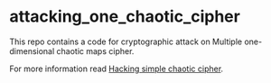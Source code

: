 # attacking_one_chaotic_cipher
This repo contains a code for cryptographic attack on Multiple one-dimensional chaotic maps cipher.

For more information read [Hacking simple chaotic cipher](https://v-hramchenko.medium.com/hacking-simple-chaotic-cipher-c37630a5f4bd).
